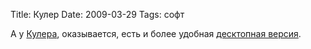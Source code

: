 Title: Кулер
Date: 2009-03-29
Tags: софт

<div class="text">А у <a href="http://kuler.adobe.com">Кулера</a>, оказывается, есть и более удобная <a href="http://www.adobe.com/go/kuler_air">десктопная версия</a>.</div>
